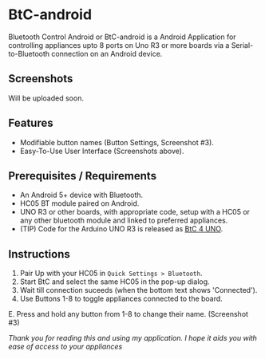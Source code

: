 # BtC-android

Bluetooth Control Android or BtC-android is a Android Application for controlling appliances upto 8 ports on Uno R3 or more boards via a Serial-to-Bluetooth connection on an Android device.

## Screenshots
Will be uploaded soon.

## Features
 - Modifiable button names (Button Settings, Screenshot #3).
 - Easy-To-Use User Interface (Screenshots above).

## Prerequisites / Requirements
 - An Android 5+ device with Bluetooth.
 - HC05 BT module paired on Android.
 - UNO R3 or other boards, with appropriate code, setup with a HC05 or any other bluetooth module and linked to preferred appliances.
 - (TIP) Code for the Arduino UNO R3 is released as [BtC 4 UNO](https://github.com/SANeX15/BtC/releases/tag/BOARDCODE).

## Instructions
 1. Pair Up with your HC05 in `Quick Settings > Bluetooth`.
 2. Start BtC and select the same HC05 in the pop-up dialog.
 3. Wait till connection suceeds (when the bottom text shows 'Connected').
 4. Use Buttons 1-8 to toggle appliances connected to the board.

 E. Press and hold any button from 1-8 to change their name. (Screenshot #3)


*Thank you for reading this and using my application. I hope it aids you with ease of access to your appliances*
